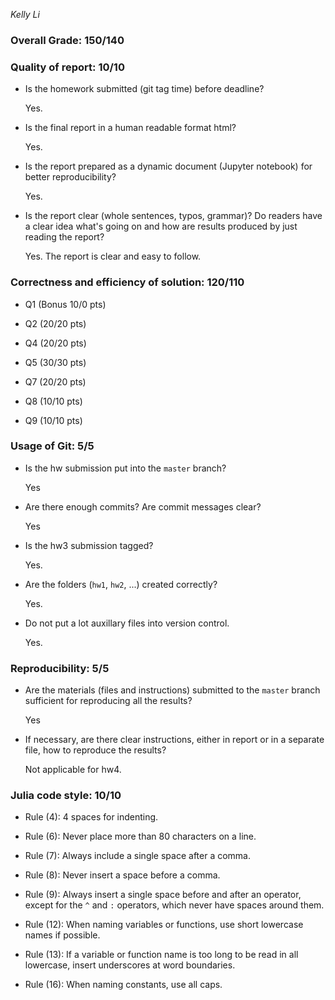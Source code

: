*Kelly Li*

### Overall Grade: 150/140

### Quality of report: 10/10

* Is the homework submitted (git tag time) before deadline?

	Yes. 
	
* Is the final report in a human readable format html?  

	Yes.
	
* Is the report prepared as a dynamic document (Jupyter notebook) for better reproducibility?

	Yes. 
	
* Is the report clear (whole sentences, typos, grammar)? Do readers have a clear idea what's going on and how are results produced by just reading the report?

	Yes. The report is clear and easy to follow.
 
### Correctness and efficiency of solution: 120/110 

* Q1 (Bonus 10/0 pts)

* Q2 (20/20 pts)

* Q4 (20/20 pts)

* Q5 (30/30 pts)

* Q7 (20/20 pts)

* Q8 (10/10 pts)

* Q9 (10/10 pts)

### Usage of Git: 5/5

* Is the hw submission put into the `master` branch? 

    Yes

* Are there enough commits? Are commit messages clear? 

    Yes

* Is the hw3 submission tagged?

    Yes.

* Are the folders (`hw1`, `hw2`, ...) created correctly?

    Yes.	

* Do not put a lot auxillary files into version control.  

    Yes.
		

### Reproducibility: 5/5

* Are the materials (files and instructions) submitted to the `master` branch sufficient for reproducing all the results? 

    Yes

* If necessary, are there clear instructions, either in report or in a separate file, how to reproduce the results?  

    Not applicable for hw4.


### Julia code style: 10/10

* Rule (4): 4 spaces for indenting. 
    
* Rule (6): Never place more than 80 characters on a line.

* Rule (7): Always include a single space after a comma. 
 
* Rule (8):  Never insert a space before a comma.

* Rule (9): Always insert a single space before and after an operator, except for the `^` and `:` operators, which never have spaces around them.

* Rule (12): When naming variables or functions, use short lowercase names if possible.

* Rule (13): If a variable or function name is too long to be read in all lowercase, insert underscores at word boundaries.

* Rule (16): When naming constants, use all caps.
